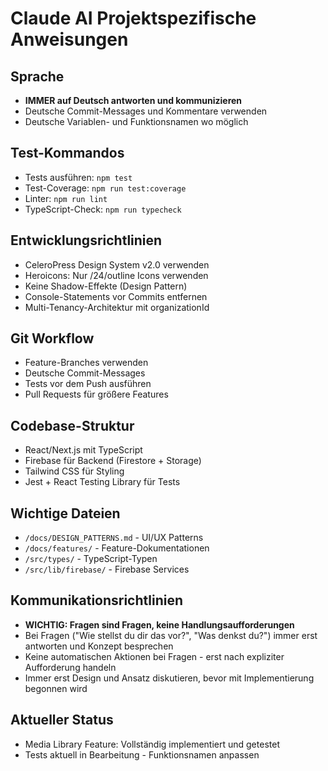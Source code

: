 # Claude AI Projektspezifische Anweisungen

## Sprache
- **IMMER auf Deutsch antworten und kommunizieren**
- Deutsche Commit-Messages und Kommentare verwenden
- Deutsche Variablen- und Funktionsnamen wo möglich

## Test-Kommandos
- Tests ausführen: `npm test`
- Test-Coverage: `npm run test:coverage` 
- Linter: `npm run lint`
- TypeScript-Check: `npm run typecheck`

## Entwicklungsrichtlinien
- CeleroPress Design System v2.0 verwenden
- Heroicons: Nur /24/outline Icons verwenden
- Keine Shadow-Effekte (Design Pattern)
- Console-Statements vor Commits entfernen
- Multi-Tenancy-Architektur mit organizationId

## Git Workflow
- Feature-Branches verwenden
- Deutsche Commit-Messages
- Tests vor dem Push ausführen
- Pull Requests für größere Features

## Codebase-Struktur
- React/Next.js mit TypeScript
- Firebase für Backend (Firestore + Storage)  
- Tailwind CSS für Styling
- Jest + React Testing Library für Tests

## Wichtige Dateien
- `/docs/DESIGN_PATTERNS.md` - UI/UX Patterns
- `/docs/features/` - Feature-Dokumentationen
- `/src/types/` - TypeScript-Typen
- `/src/lib/firebase/` - Firebase Services

## Kommunikationsrichtlinien
- **WICHTIG: Fragen sind Fragen, keine Handlungsaufforderungen**
- Bei Fragen ("Wie stellst du dir das vor?", "Was denkst du?") immer erst antworten und Konzept besprechen
- Keine automatischen Aktionen bei Fragen - erst nach expliziter Aufforderung handeln
- Immer erst Design und Ansatz diskutieren, bevor mit Implementierung begonnen wird

## Aktueller Status
- Media Library Feature: Vollständig implementiert und getestet
- Tests aktuell in Bearbeitung - Funktionsnamen anpassen
